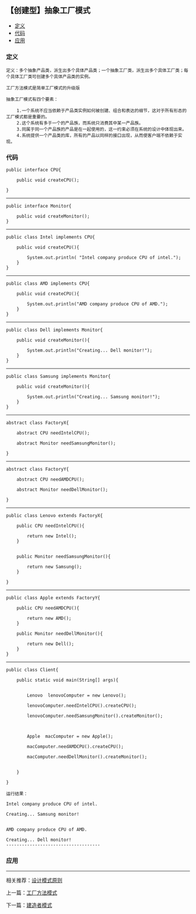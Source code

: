 

## 【创建型】抽象工厂模式

*   [定义](#define)
*   [代码](#code)
*   [应用](#app)




<h3 id="define">定义</h3>

    定义：多个抽象产品类，派生出多个具体产品类；一个抽象工厂类，派生出多个具体工厂类；每个具体工厂类可创建多个具体产品类的实例。

    工厂方法模式是简单工厂模式的升级版

    抽象工厂模式有四个要素：

        1.一个系统不应当依赖于产品类实例如何被创建、组合和表达的细节，这对于所有形态的工厂模式都是重要的。
        2.这个系统有多于一个的产品族，而系统只消费其中某一产品族。
        3.同属于同一个产品族的产品是在一起使用的，这一约束必须在系统的设计中体现出来。
        4.系统提供一个产品类的库，所有的产品以同样的接口出现，从而使客户端不依赖于实现。

<h3 id="code">代码</h3>

    public interface CPU{

        public void createCPU();

    }

---

    public interface Monitor{

        public void createMonitor();
    }

---

    public class Intel implements CPU{

        public void createCPU(){

            System.out.println( "Intel company produce CPU of intel.");
        }
    }
---

    public class AMD implements CPU{

        public void createCPU(){

            System.out.println("AMD company produce CPU of AMD.");
        }
    }

---

    public class Dell implements Monitor{

        public void createMonitor(){

            System.out.println("Creating... Dell monitor!");
        }
    }
---

    public class Samsung implements Monitor{

        public void createMonitor(){

            System.out.println("Creating... Samsung monitor!");
        }
    }

---

    abstract class FactoryX{

        abstract CPU needIntelCPU();

        abstract Monitor needSamsungMonitor();

    }

---

    abstract class FactoryY{

        abstract CPU needAMDCPU();

        abstract Monitor needDellMonitor();

    }

---

    public class Lenovo extends FactoryX{

        public CPU needIntelCPU(){

            return new Intel();
        }


        public Monitor needSamsungMonitor(){

            return new Samsung();
        }

    }

---

    public class Apple extends FactoryY{

        public CPU needAMDCPU(){

            return new AMD();
        }

        public Monitor needDellMonitor(){

            return new Dell();
        }
    }



---

    public class Client{

        public static void main(String[] args){


            Lenovo  lenovoComputer = new Lenovo();

            lenovoComputer.needIntelCPU().createCPU();

            lenovoComputer.needSamsungMonitor().createMonitor();



            Apple  macComputer = new Apple();

            macComputer.needAMDCPU().createCPU();

            macComputer.needDellMonitor().createMonitor();


        }

    }

    运行结果：

    Intel company produce CPU of intel.

    Creating... Samsung monitor!


    AMD company produce CPU of AMD.

    Creating... Dell monitor!
    ------------------------------------


<h3 id="app">应用</h3>





***

相关推荐：[设计模式原则](./Principle)


上一篇：[工厂方法模式](./FactoryMethod)

下一篇：[建造者模式](./Builder)








